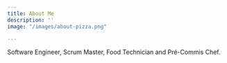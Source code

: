 ```yaml
---
title: About Me
description: ''
image: "/images/about-pizza.png"

---
```

Software Engineer, Scrum Master, Food Technician and Pré-Commis Chef.